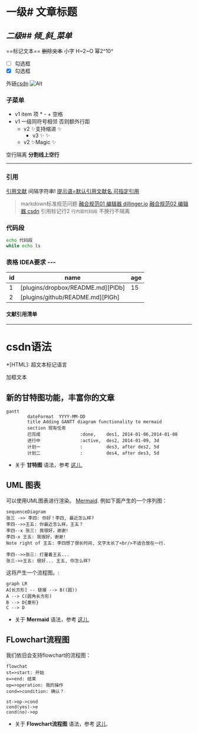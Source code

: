# 一级# 文章标题
## _二级## 倾_斜_菜单_

==标记文本==
~~删除文本~~
小字 H~2~O 
幂2^10^
- [ ] 勾选框
- [x] 勾选框

外链[csdn](https://www.csdn.net/)
![Alt](https://imgconvert.csdnimg.cn/aHR0cHM6Ly9hdmF0YXIuY3Nkbi5uZXQvNy83L0IvMV9yYWxmX2h4MTYzY29tLmpwZw)


### 子菜单
- v1 item 项 * - + 空格
- v1 一级同符号相邻 否则额外行距
	+ v2 ✨支持缩进 ✨
		* v3 ✨ ✨
	+ v2 ✨Magic ✨

空行隔离  **分割线上空行**

---
### 引用 
[引用文献] 间隔字符串! [提示语=默认引用文献名 可指定引用][引用文献] 
> markdown标准规范问题
> [融合规范01 编辑器 dillinger.io] 
> [融合规范02 编辑器 csdn] 
> 引用标记行2  `行内部代码段`
不换行不隔离 

### 代码段
```bash
echo 代码段
while echo ls
```
### 表格 IDEA要求 ---

id | name | age 
--- | --- | ---
1 | [plugins/dropbox/README.md][PlDb] |  15
2 | [plugins/github/README.md][PlGh] |

#### 文献引用清单
[//]: # (注释)
[name]:<url>
[引用文献]: <http://www.baidu.com?wd=引用>
[融合规范01 编辑器 dillinger.io]: <https://dillinger.io/>
[融合规范02 编辑器 csdn]: <https://blog.csdn.net/>


---

# csdn语法

*[HTML]:   超文本标记语言


<kbd>加框文本</kbd>
## 新的甘特图功能，丰富你的文章

```mermaid
gantt
        dateFormat  YYYY-MM-DD
        title Adding GANTT diagram functionality to mermaid
        section 现有任务
        已完成               :done,    des1, 2014-01-06,2014-01-08
        进行中               :active,  des2, 2014-01-09, 3d
        计划一               :         des3, after des2, 5d
        计划二               :         des4, after des3, 5d
```
- 关于 **甘特图** 语法，参考 [这儿](https://mermaidjs.github.io/),


## UML 图表

可以使用UML图表进行渲染。 [Mermaid](https://mermaidjs.github.io/). 例如下面产生的一个序列图：

```mermaid
sequenceDiagram
张三 ->> 李四: 你好！李四, 最近怎么样?
李四-->>王五: 你最近怎么样，王五？
李四--x 张三: 我很好，谢谢!
李四-x 王五: 我很好，谢谢!
Note right of 王五: 李四想了很长时间, 文字太长了<br/>不适合放在一行.

李四-->>张三: 打量着王五...
张三->>王五: 很好... 王五, 你怎么样?
```

这将产生一个流程图。:

```mermaid
graph LR
A[长方形] -- 链接 --> B((圆))
A --> C(圆角长方形)
B --> D{菱形}
C --> D
```

- 关于 **Mermaid** 语法，参考 [这儿](https://mermaidjs.github.io/),

## FLowchart流程图

我们依旧会支持flowchart的流程图：
```mermaid
flowchat
st=>start: 开始
e=>end: 结束
op=>operation: 我的操作
cond=>condition: 确认？

st->op->cond
cond(yes)->e
cond(no)->op
```

- 关于 **Flowchart流程图** 语法，参考 [这儿](http://adrai.github.io/flowchart.js/).
